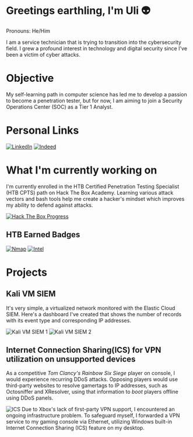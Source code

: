 # Greetings earthling, I'm Uli 👽
Pronouns: He/Him

I am a service technician that is trying to transition into the cybersecurity field. I grew a profound interest in technology and digital security since I've been a victim of cyber attacks.

# Objective
My self-learning path in computer science has led me to develop a passion to become a penetration tester, but for now, I am aiming to join a Security Operations Center (SOC) as a Tier 1 Analyst.

# Personal Links
[![LinkedIn](https://img.shields.io/badge/-LinkedIn-0072b1?&style=for-the-badge&logo=linkedin&logoColor=white)](https://www.linkedin.com/in/ulises-aguilar-46794825a/)
[![Indeed](https://img.shields.io/badge/Indeed-808080?style=for-the-badge&logo=indeed&logoColor=white)](https://profile.indeed.com/p/ulisesa-lfm3n5l)

# What I'm currently working on
I'm currently enrolled in the HTB Certified Penetration Testing Specialist (HTB CPTS) path on Hack The Box Academy. Learning various attack vectors and bash tools help me create a hacker's mindset which improves my ability to defend against attacks.

[![Hack The Box Progress](https://img.shields.io/badge/Hack%20The%20Box-2ecc71?style=for-the-badge&logo=hackthebox&logoColor=white)](https://github.com/uli385899/uli385899/blob/main/.assets/Screenshot%202024-05-14%20155631.png)

## HTB Earned Badges
[![Nmap](https://img.shields.io/badge/Nmap-ffffff?style=for-the-badge&logoColor=grey)](https://academy.hackthebox.com/achievement/badge/5f80b67c-c13b-11ee-891c-bea50ffe6cb4)
[![Intel](https://img.shields.io/badge/Intel-007bff?style=for-the-badge&logoColor=white)](https://academy.hackthebox.com/achievement/badge/ff4c8077-f166-11ee-b18d-bea50ffe6cb4)

# Projects

## Kali VM SIEM 
It's very simple, a virtualized network monitored with the Elastic Cloud SIEM. Here's a dashboard I've created that shows the number of records with its event type and corresponding IP addresses.

![Kali VM SIEM 1](https://github.com/uli385899/uli385899/blob/main/.assets/Screenshot%202024-05-28%20154738.png)
![Kali VM SIEM 2](https://github.com/uli385899/uli385899/blob/main/.assets/Screenshot%202024-05-28%20154944.png)

## Internet Connection Sharing(ICS) for VPN utilization on unsupported devices
As a competitive *Tom Clancy's Rainbow Six Siege* player on console, I would experience recurring DDoS attacks. Opposing players would use third-party websites to resolve gamertags to IP addresses, such as Octosniffer and XResolver, using that information to *boot* players offline using DDoS panels.

![ICS](https://github.com/uli385899/uli385899/blob/main/.assets/Screenshot%202024-05-28%20173445.png)
Due to Xbox's lack of first-party VPN support, I encountered an ongoing infrastructure problem. To safeguard myself, I forwarded a VPN service to my gaming console via Ethernet, utilizing Windows built-in Internet Connection Sharing (ICS) feature on my desktop.

